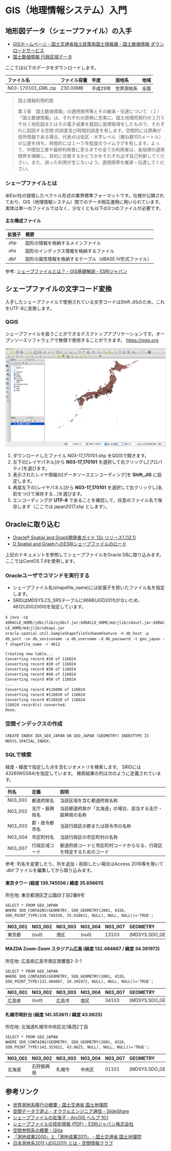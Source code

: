 # GIS（地理情報システム）入門
## 地形図データ（シェープファイル）の入手

- [GISホームページ - 国土交通省独土政策局国土情報課 - 国土数値情報 ダウンロードサービス](http://nlftp.mlit.go.jp/ksj/index.html)
 - [国土数値情報 行政区域データ](http://nlftp.mlit.go.jp/ksj/gml/datalist/KsjTmplt-N03-v2_3.html)

ここでは以下のデータをダウンロードします。

|ファイル名|ファイル容量|年度|測地系|地域|
|:---|:---|:---|:---|:---|
|N03-170101_GML.zip|230.00MB|平成29年|世界測地系|全国|

>国土情報利用約款

>第３条　国土数値情報」の適用限界等とその継承・伝達について
（１）「国土数値情報」は、それぞれの原典に忠実に、国土地理院発行の２万５千分１地形図またはその電子成果を基図に座標取得をしたもので、それぞれに起因する空間 的誤差及び時間的誤差を有します。空間的には原典が住所情報である場合、代表点は街区・大字レベル（概ね数100メートル）の公差を持ち、時間的には１～５年程度のライムラグを有します。よって、中間加工者や最終利用者に至るまでの全ての利用者は、各指標の適用限界を理解し、目的に合致するかどうかをそれぞれ必ず自己判断してください。また、誤った利用が生じないよう。適用限界を継承・伝達してください。

### シェープファイルとは
米Esri社の提唱したベクトル形式の業界標準フォーマットです。仕様が公開されており、GIS（地理情報システム）間でのデータ相互運用に用いられています。
実体は単一のファイルではなく、少なくとも以下の3つのファイルが必要です。

#### 主な構成ファイル

|拡張子|概要|
|:---|:---|
|.shp|図形の情報を格納するメインファイル|
|.shx|図形のインデックス情報を格納するファイル|
|.dbf|図形の属性情報を格納するテーブル（dBASE IV形式ファイル）|

参考: [シェープファイルとは？ - GIS基礎解説 - ESRIジャパン](https://www.esrij.com/gis-guide/esri-dataformat/shapefile/)

## シェープファイルの文字コード変換
入手したシェープファイルで使用されている文字コードはShift JISのため、これをUTF-8に変換します。

### QGIS
シェープファイルを扱うことができるデスクトップアプリケーションです。オープンソースソフトウェアで無償で使用することができます。
https://qgis.org

![QGIS](images/qgis1.png)

1. ダウンロードしたファイル N03-17_170101.shp をQGISで開きます。
2. 左下の[レイヤパネル]から **N03-17_170101** を選択して右クリックし[プロパティ]を選びます。
3. 表示されたレイヤ情報の[データソースエンコーディング]を **Shift_JIS** に設定します。
4. 再度左下の[レイヤパネル]から **N03-17_170101** を選択して右クリックし[名前をつけて保存する...]を選びます。
5. エンコーディングが **UTF-8** であることを確認して、任意のファイル名で保存します（ここでは japan2017.shp とします）。

## Oracleに取り込む
- [Oracle® Spatial and Graph開発者ガイド 12c リリース1 (12.1)](https://docs.oracle.com/cd/E49329_01/appdev.121/b72470/toc.htm)
 - [D Spatial and GraphへのESRIシェープファイルのロード](https://docs.oracle.com/cd/E49329_01/appdev.121/b72470/sdo_shapefile_converter.htm)

上記のドキュメントを参照してシェープファイルをOracle DBに取り込みます。
ここではCentOS 7.4を使用します。

### Oracleユーザでコマンドを実行する
- シェープファイル名(shapefile_name)には拡張子を除いたファイル名を指定します。
- SRIDはMDSYS.CS_SRSテーブルに6668(JGD2011)がないため、4612(JDG2000)を指定しています。

`
$ java -cp $ORACLE_HOME/jdbc/lib/ojdbc7.jar:$ORACLE_HOME/md/jlib/sdoutl.jar:$ORACLE_HOME/md/jlib/sdoapi.jar oracle.spatial.util.SampleShapefileToJGeomFeature -h db_host -p db_port -sn db_sevicename -u db_username -d db_password -t geo_japan -f shapefile_name -r 4612
`
```
Creating new table...
Converting record #10 of 116024
Converting record #20 of 116024
Converting record #30 of 116024
Converting record #40 of 116024
Converting record #50 of 116024
...
Converting record #116000 of 116024
Converting record #116010 of 116024
Converting record #116020 of 116024
116024 record(s) converted.
Done.
```

### 空間インデックスの作成
`CREATE INDEX IDX_GEO_JAPAN ON GEO_JAPAN (GEOMETRY) INDEXTYPE IS MDSYS.SPATIAL_INDEX;`

### SQLで検索
経度・緯度で指定した点を含むジオメトリを検索します。
SRIDには4326(WGS84)を指定しています。
検索結果の列は次のように定義されています。

|列名|定義|説明|
|:---|:---|:---|
|N03_001|都道府県名|当該区域を含む都道府県名称|
|N03_002|支庁・振興局名|当該都道府県が「北海道」の場合、該当する支庁・振興局の名称|
|N03_003|郡・政令都市名|当該行政区の郡または政令市の名称|
|N03_004|市区町村名|当該行政区の市区町村の名称|
|N03_007|行政区域コード|都道府県コードと市区町村コードからなる、行政区を特定するためのコード|

参考: 列名を変更したり、列を追加・削除したい場合はAccess 2016等を用いて .dbf ファイルを編集してから取り込みます。

#### 東京タワー (経度 139.745556 / 緯度 35.658611)
所在地: 東京都港区芝公園四丁目2番8号
```
SELECT * FROM GEO_JAPAN
WHERE SDO_CONTAINS(GEOMETRY, SDO_GEOMETRY(2001, 4326, SDO_POINT_TYPE(139.745556, 35.658611, NULL), NULL, NULL))='TRUE';
```

|N03_001|N03_002|N03_003|N03_004|N03_007|GEOMETRY|
|:---|:---|:---|:---|:---|:---|
|東京都|(null)|港区|(null)|13103|[MDSYS.SDO_GEOMETRY]|

#### MAZDA Zoom-Zoom スタジアム広島 (経度 132.484667 / 緯度 34.391972)
所在地: 広島県広島市南区南蟹屋2-3-1
```
SELECT * FROM GEO_JAPAN
WHERE SDO_CONTAINS(GEOMETRY, SDO_GEOMETRY(2001, 4326, SDO_POINT_TYPE(132.484667, 34.391972, NULL), NULL, NULL))='TRUE';
```

|N03_001|N03_002|N03_003|N03_004|N03_007|GEOMETRY|
|:---|:---|:---|:---|:---|:---|
|広島県|(null)|広島市|南区|34103|[MDSYS.SDO_GEOMETRY]|

#### 札幌市時計台 (経度 141.353611 / 緯度 43.0625)
所在地: 北海道札幌市中央区北1条西2丁目
```
SELECT * FROM GEO_JAPAN
WHERE SDO_CONTAINS(GEOMETRY, SDO_GEOMETRY(2001, 4326, SDO_POINT_TYPE(141.353611, 43.0625, NULL), NULL, NULL))='TRUE';
```

|N03_001|N03_002|N03_003|N03_004|N03_007|GEOMETRY|
|:---|:---|:---|:---|:---|:---|
|北海道|石狩振興局|札幌市|中央区|01101|[MDSYS.SDO_GEOMETRY]|

## 参考リンク
- [世界測地系移行の概要 - 国土交通省 国土地理院](http://www.gsi.go.jp/LAW/G2000-g2000.htm)
- [空間データで遊ぶ - オラクルエンジニア通信 - SlideShare](https://www.slideshare.net/oracle4engineer/database-spatial-features)
- [シェープファイルの拡張子 - ArcGIS ヘルプ 10.1 ](http://resources.arcgis.com/ja/help/main/10.1/index.html#//005600000003000000)
- [シェープファイルの技術情報 (PDF) - ESRIジャパン株式会社](https://www.esrij.com/cgi-bin/wp/wp-content/uploads/documents/shapefile_j.pdf)
- [空間参照系の概要 - Qiita](https://qiita.com/yellow_73/items/b98d3d1ef3abf7299aba)
- [「測地成果2000」と「測地成果2011」 - 国土交通省 国土地理院](http://www.gsi.go.jp/sokuchikijun/jgd2000-2011.html)
- [日本測地系2011 (JDG2011) とは - 空間情報クラブ](http://club.informatix.co.jp/?p=998)
